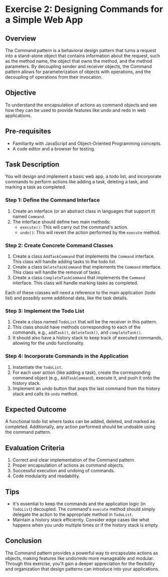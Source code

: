 # Exercise 2: Designing Commands for a Simple Web App

## Overview

The Command pattern is a behavioral design pattern that turns a request into a stand-alone object that contains information about the request, such as the method name, the object that owns the method, and the method parameters. By decoupling sender and receiver objects, the Command pattern allows for parameterization of objects with operations, and the decoupling of operations from their invocation.

## Objective

To understand the encapsulation of actions as command objects and see how they can be used to provide features like undo and redo in web applications.

## Pre-requisites

- Familiarity with JavaScript and Object-Oriented Programming concepts.
- A code editor and a browser for testing.

## Task Description

You will design and implement a basic web app, a todo list, and incorporate commands to perform actions like adding a task, deleting a task, and marking a task as completed.

### Step 1: Define the Command Interface

1. Create an interface (or an abstract class in languages that support it) named `Command`.
2. The interface should define two main methods:
   - `execute()`: This will carry out the command's action.
   - `undo()`: This will revert the action performed by the `execute` method.

### Step 2: Create Concrete Command Classes

1. Create a class `AddTaskCommand` that implements the `Command` interface. This class will handle adding tasks to the todo list.
2. Create a class `DeleteTaskCommand` that implements the `Command` interface. This class will handle the removal of tasks.
3. Create a class `CompleteTaskCommand` that implements the `Command` interface. This class will handle marking tasks as completed.

Each of these classes will need a reference to the main application (todo list) and possibly some additional data, like the task details.

### Step 3: Implement the Todo List

1. Create a class named `TodoList` that will be the receiver in this pattern.
2. This class should have methods corresponding to each of the commands, e.g., `addTask()`, `deleteTask()`, and `completeTask()`.
3. It should also have a history stack to keep track of executed commands, allowing for the undo functionality.

### Step 4: Incorporate Commands in the Application

1. Instantiate the `TodoList`.
2. For each user action (like adding a task), create the corresponding command object (e.g., `AddTaskCommand`), execute it, and push it onto the history stack.
3. Implement an undo button that pops the last command from the history stack and calls its `undo` method.

## Expected Outcome

A functional todo list where tasks can be added, deleted, and marked as completed. Additionally, any action performed should be undoable using the command pattern.

## Evaluation Criteria

1. Correct and clear implementation of the Command pattern.
2. Proper encapsulation of actions as command objects.
3. Successful execution and undoing of commands.
4. Code modularity and readability.

## Tips

- It's essential to keep the commands and the application logic (in `TodoList`) decoupled. The command's `execute` method should simply delegate the action to the appropriate method in `TodoList`.
- Maintain a history stack efficiently. Consider edge cases like what happens when you undo multiple times or if the history stack is empty.

## Conclusion

The Command pattern provides a powerful way to encapsulate actions as objects, making features like undo/redo more manageable and modular. Through this exercise, you'll gain a deeper appreciation for the flexibility and organization that design patterns can introduce into your applications.
